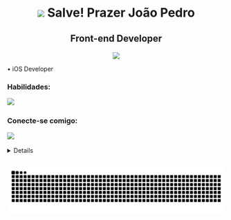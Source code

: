 
<h1 align="center"><img src="https://github.com/JoaoPedroVolponi/JoaoPedroVolponi/assets/98360987/a079222a-9ce9-4861-a8e8-3479428c12c3" width="100">
    Salve! Prazer João Pedro</h1>
   

<h2 align="center">Front-end Developer</h3>

<p align="center">
    <img src="https://github.com/JoaoPedroVolponi/JoaoPedroVolponi/assets/98360987/47a2ace7-b106-4374-a309-e97c34f4829c" align="center">
</p>

<p align="left"> • iOS Developer </p>
<p align="left"></p>

<h3 align="left">Habilidades:</h3>
<p align="left">
    <a href="https://skillicons.dev">
        <img src="https://skillicons.dev/icons?i=swift,typescript,javascript,tailwind,figma " />
    </a> 
</p>
<h3 align="left">Conecte-se comigo:</h3>
<p align="left">
    <a href="https://www.linkedin.com/in/joaopedrovolponi/">
        <img src="https://skillicons.dev/icons?i=linkedin" />
    </a>
</p>


<details>   
 
  <a href="https://github.com/JoaoPedroVolponi">
 <div align="center">
  

  <a href="https://github.com/JoaoPedroVolponi">
  <img height="190em" src="https://github-readme-stats.vercel.app/api?username=JoaoPedroVolponi&show_icons=true&theme=react&include_all_commits=true&count_private=true"/>    
    
  <img height="190em" src="https://github-readme-stats.vercel.app/api/top-langs/?username=JoaoPedroVolponi&layout=compact&langs_count=7&theme=react"/>
</div>
</details>

##
 ![snake gif](https://github.com/JoaoPedroVolponi/JoaoPedroVolponi/blob/output/github-contribution-grid-snake.svg)
